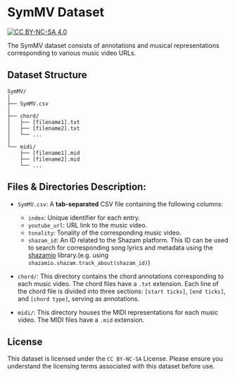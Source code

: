 # SymMV Dataset

[![CC BY-NC-SA 4.0](https://camo.githubusercontent.com/7572a938f78b7dde0dbd741844b0b2bd7c031fdae63a420e0f80cbcd9911a154/68747470733a2f2f696d672e736869656c64732e696f2f62616467652f4c6963656e73652d434325323042592d2d4e432d2d5341253230342e302d6c69676874677265792e737667)](http://creativecommons.org/licenses/by-nc-sa/4.0/)

The SymMV dataset consists of annotations and musical representations corresponding to various music video URLs.

## Dataset Structure

```
SymMV/
│
├── SymMV.csv
│
├── chord/
│   ├── [filename1].txt
│   ├── [filename2].txt
│   └── ...
│
└── midi/
    ├── [filename1].mid
    ├── [filename2].mid
    └── ...
```

## Files & Directories Description:

- `SymMV.csv`: A **tab-separated** CSV file containing the following columns:
  - `index`: Unique identifier for each entry.
  - `youtube_url`: URL link to the music video.
  - `tonality`: Tonality of the corresponding music video.
  - `shazam_id`: An ID related to the Shazam platform. This ID can be used to search for corresponding song lyrics and metadata using the [shazamio](https://github.com/bogdanoff/shazamio) library.(e.g. using `shazamio.shazam.track_about(shazam_id)`)

- `chord/`: This directory contains the chord annotations corresponding to each music video. The chord files have a `.txt` extension. Each line of the chord file is divided into three sections: `[start ticks]`, `[end ticks]`, and `[chord type]`, serving as annotations.

- `midi/`: This directory houses the MIDI representations for each music video. The MIDI files have a `.mid` extension.

## License

This dataset is licensed under the `CC BY-NC-SA` License. Please ensure you understand the licensing terms associated with this dataset before use. 